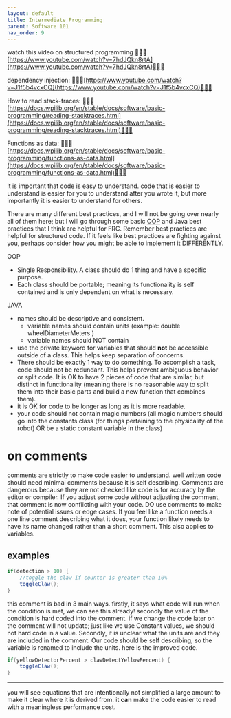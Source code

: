 ```yaml
---
layout: default
title: Intermediate Programming
parent: Software 101
nav_order: 9
---
```


watch this video on structured programming 🦀🦀🦀[https://www.youtube.com/watch?v=7hdJQkn8rtA](https://www.youtube.com/watch?v=7hdJQkn8rtA)🦀🦀🦀

dependency injection: 🦀🦀🦀[https://www.youtube.com/watch?v=J1f5b4vcxCQ](https://www.youtube.com/watch?v=J1f5b4vcxCQ)🦀🦀🦀

How to read stack-traces: 🦀🦀🦀[https://docs.wpilib.org/en/stable/docs/software/basic-programming/reading-stacktraces.html](https://docs.wpilib.org/en/stable/docs/software/basic-programming/reading-stacktraces.html)🦀🦀🦀

Functions as data: 🦀🦀🦀[https://docs.wpilib.org/en/stable/docs/software/basic-programming/functions-as-data.html](https://docs.wpilib.org/en/stable/docs/software/basic-programming/functions-as-data.html)🦀🦀🦀

it is important that code is easy to understand. code that is easier to understand is easier for you to understand after you wrote it, but more importantly it is easier to understand for others. 

There are many different best practices, and I will not be going over nearly all of them here; but I will go through some basic [OOP](OOP.md) and Java best practices that I think are helpful for FRC. Remember best practices are helpful for structured code. If it feels like best practices are fighting against you, perhaps consider how you might be able to implement it DIFFERENTLY.

OOP
- Single Responsibility. A class should do 1 thing and have a specific purpose.
- Each class should be portable; meaning its functionality is self contained and is only dependent on what is necessary.

JAVA
- names should be descriptive and consistent.
	- variable names should contain units (example: double wheelDiameterMeters )
	- variable names should NOT contain 
- use the private keyword for variables that should **not** be accessible outside of a class. This helps keep separation of concerns.
- There should be exactly 1 way to do something. To accomplish a task, code should not be redundant. This helps prevent ambiguous behavior or split code. It is OK to have 2 pieces of code that are similar, but distinct in functionality (meaning there is no reasonable way to split them into their basic parts and build a new function that combines them).
- it is OK for code to be longer as long as it is more readable.
- your code should not contain magic numbers (all magic numbers should go into the constants class (for things pertaining to the physicality of the robot) OR be a static constant variable in the class)

# on comments
comments are strictly to make code easier to understand. well written code should need minimal comments because it is self describing. Comments are dangerous because they are not checked like code is for accuracy by the editor or compiler. If you adjust some code without adjusting the comment, that comment is now conflicting with your code. DO use comments to make note of potential issues or edge cases. If you feel like a function needs a one line comment describing what it does, your function likely needs to have its name changed rather than a short comment. This also applies to variables.

## examples

```java
if(detection > 10) {
	//toggle the claw if counter is greater than 10%
	toggleClaw();
}
```
this comment is bad in 3 main ways. firstly, it says what code will run when the condition is met, we can see this already! secondly the value of the condition is hard coded into the comment. if we change the code later on the comment will not update; just like we use Constant values, we should not hard code in a value. Secondly, it is unclear what the units are and they are included in the comment. Our code should be self describing, so the variable is renamed to include the units. here is the improved code.
```java
if(yellowDetectorPercent > clawDetectYellowPercent) {
	toggleClaw();
}
```

---

you will see equations that are intentionally not simplified a large amount to make it clear where it is derived from. it **can** make the code easier to read with a meaningless performance cost.